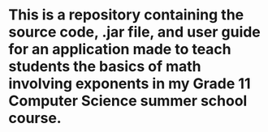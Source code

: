 # This is a repository containing the source code, .jar file, and user guide for an application made to teach students the basics of math involving exponents in my Grade 11 Computer Science summer school course. 
 

